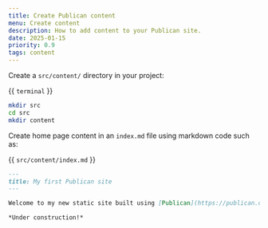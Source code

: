 ```yaml
---
title: Create Publican content
menu: Create content
description: How to add content to your Publican site.
date: 2025-01-15
priority: 0.9
tags: content
---
```


Create a `src/content/` directory in your project:

{{ `terminal` }}
```bash
mkdir src
cd src
mkdir content
```

Create home page content in an `index.md` file using markdown code such as:

{{ `src/content/index.md` }}
```md
---
title: My first Publican site
---

Welcome to my new static site built using [Publican](https://publican.dev/)!

*Under construction!*
```

